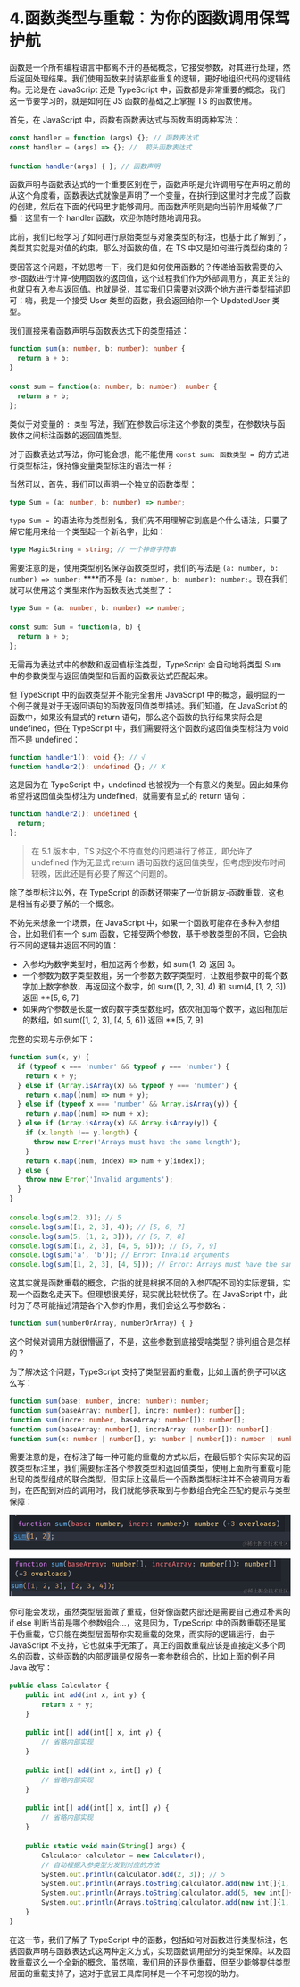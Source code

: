 # 4.函数类型与重载：为你的函数调用保驾护航

函数是一个所有编程语言中都离不开的基础概念，它接受参数，对其进行处理，然后返回处理结果。我们使用函数来封装那些重复的逻辑，更好地组织代码的逻辑结构。无论是在 JavaScript 还是 TypeScript 中，函数都是非常重要的概念，我们这一节要学习的，就是如何在 JS 函数的基础之上掌握 TS 的函数使用。

首先，在 JavaScript 中，函数有函数表达式与函数声明两种写法：

```typescript
const handler = function (args) {}; // 函数表达式
const handler = (args) => {}; //  箭头函数表达式

function handler(args) { }; // 函数声明
```

函数声明与函数表达式的一个重要区别在于，函数声明是允许调用写在声明之前的从这个角度看，函数表达式就像是声明了一个变量，在执行到这里时才完成了函数的创建，然后在下面的代码里才能够调用。而函数声明则是向当前作用域做了广播：这里有一个 handler 函数，欢迎你随时随地调用我。

此前，我们已经学习了如何进行原始类型与对象类型的标注，也基于此了解到了，类型其实就是对值的约束，那么对函数的值，在 TS 中又是如何进行类型约束的？

要回答这个问题，不妨思考一下，我们是如何使用函数的？传递给函数需要的入参-函数进行计算-使用函数的返回值，这个过程我们作为外部调用方，真正关注的也就只有入参与返回值。也就是说，其实我们只需要对这两个地方进行类型描述即可：嗨，我是一个接受 User 类型的函数，我会返回给你一个 UpdatedUser 类型。

我们直接来看函数声明与函数表达式下的类型描述：

```typescript
function sum(a: number, b: number): number {
  return a + b;
}

const sum = function(a: number, b: number): number {
  return a + b;
};
```

类似于对变量的 `: 类型` 写法，我们在参数后标注这个参数的类型，在参数块与函数体之间标注函数的返回值类型。

对于函数表达式写法，你可能会想，能不能使用 ` const sum: 函数类型 =  `的方式进行类型标注，保持像变量类型标注的语法一样？

当然可以，首先，我们可以声明一个独立的函数类型：

```typescript
type Sum = (a: number, b: number) => number;
```

` type Sum =  `的语法称为类型别名，我们先不用理解它到底是个什么语法，只要了解它能用来给一个类型起一个新名字，比如：

```typescript
type MagicString = string; // 一个神奇字符串
```

需要注意的是，使用类型别名保存函数类型时，我们的写法是 `(a: number, b: number) => number;` ****而不是 `(a: number, b: number): number;`。现在我们就可以使用这个类型来作为函数表达式类型了：

```typescript
type Sum = (a: number, b: number) => number;

const sum: Sum = function(a, b) {
  return a + b;
};
```

无需再为表达式中的参数和返回值标注类型，TypeScript 会自动地将类型 Sum 中的参数类型与返回值类型和后面的函数表达式匹配起来。

但 TypeScript 中的函数类型并不能完全套用 JavaScript 中的概念，最明显的一个例子就是对于无返回语句的函数返回值类型描述。我们知道，在 JavaScript 的函数中，如果没有显式的 return 语句，那么这个函数的执行结果实际会是 undefined，但在 TypeScript 中，我们需要将这个函数的返回值类型标注为 void 而不是 undefined：

```typescript
function handler1(): void {}; // √
function handler2(): undefined {}; // X
```

这是因为在 TypeScript 中，undefined 也被视为一个有意义的类型。因此如果你希望将返回值类型标注为 undefined，就需要有显式的 return 语句：

```typescript
function handler2(): undefined {
  return;
};
```

> 在 5.1 版本中，TS 对这个不符直觉的问题进行了修正，即允许了 undefined 作为无显式 return 语句函数的返回值类型，但考虑到发布时间较晚，因此还是有必要了解这个问题的。

  


除了类型标注以外，在 TypeScript 的函数还带来了一位新朋友-函数重载，这也是相当有必要了解的一个概念。

不妨先来想象一个场景，在 JavaScript 中，如果一个函数可能存在多种入参组合，比如我们有一个 sum 函数，它接受两个参数，基于参数类型的不同，它会执行不同的逻辑并返回不同的值：

-   入参均为数字类型时，相加这两个参数，如 sum(1, 2) 返回 3。
-   一个参数为数字类型数组，另一个参数为数字类型时，让数组参数中的每个数字加上数字参数，再返回这个数字，如 sum([1, 2, 3], 4) 和 sum(4, [1, 2, 3]) 返回 **[5, 6, 7]
-   如果两个参数是长度一致的数字类型数组时，依次相加每个数字，返回相加后的数组，如 sum([1, 2, 3], [4, 5, 6]) 返回 **[5, 7, 9]

完整的实现与示例如下：

```typescript
function sum(x, y) {
  if (typeof x === 'number' && typeof y === 'number') {
    return x + y;
  } else if (Array.isArray(x) && typeof y === 'number') {
    return x.map((num) => num + y);
  } else if (typeof x === 'number' && Array.isArray(y)) {
    return y.map((num) => num + x);
  } else if (Array.isArray(x) && Array.isArray(y)) {
    if (x.length !== y.length) {
      throw new Error('Arrays must have the same length');
    }
    return x.map((num, index) => num + y[index]);
  } else {
    throw new Error('Invalid arguments');
  }
}

console.log(sum(2, 3)); // 5
console.log(sum([1, 2, 3], 4)); // [5, 6, 7]
console.log(sum(5, [1, 2, 3])); // [6, 7, 8]
console.log(sum([1, 2, 3], [4, 5, 6])); // [5, 7, 9]
console.log(sum('a', 'b')); // Error: Invalid arguments
console.log(sum([1, 2, 3], [4, 5])); // Error: Arrays must have the same length
```

这其实就是函数重载的概念，它指的就是根据不同的入参匹配不同的实际逻辑，实现一个函数名走天下。但理想很美好，现实就比较忧伤了。在 JavaScript 中，此时为了尽可能描述清楚各个入参的作用，我们会这么写参数名：

```typescript
function sum(numberOrArray, numberOrArray) { }
```

这个时候对调用方就很懵逼了，不是，这些参数到底接受啥类型？排列组合是怎样的？

为了解决这个问题，TypeScript 支持了类型层面的重载，比如上面的例子可以这么写：

```typescript
function sum(base: number, incre: number): number;
function sum(baseArray: number[], incre: number): number[];
function sum(incre: number, baseArray: number[]): number[];
function sum(baseArray: number[], increArray: number[]): number[];
function sum(x: number | number[], y: number | number[]): number | number[] { }
```

需要注意的是，在标注了每一种可能的重载的方式以后，在最后那个实际实现的函数类型标注里，我们需要标注各个参数类型和返回值类型，使用上面所有重载可能出现的类型组成的联合类型。但实际上这最后一个函数类型标注并不会被调用方看到，在匹配到对应的调用时，我们就能够获取到与参数组合完全匹配的提示与类型保障：

![](./images/368f49a382ec794fbe0de025d87b434c.png )

![](./images/651642be515b07d2ad2fef495eb2802a.png )

你可能会发现，虽然类型层面做了重载，但好像函数内部还是需要自己通过朴素的 if else 判断当前是哪个参数组合...，这是因为，TypeScript 中的函数重载还是属于伪重载，它只能在类型层面帮你实现重载的效果，而实际的逻辑运行，由于 JavaScript 不支持，它也就束手无策了。真正的函数重载应该是直接定义多个同名的函数，这些函数的内部逻辑是仅服务一套参数组合的，比如上面的例子用 Java 改写：

```typescript
public class Calculator {
    public int add(int x, int y) {
        return x + y;
    }

    public int[] add(int[] x, int y) {
        // 省略内部实现
    }

    public int[] add(int x, int[] y) {
        // 省略内部实现
    }

    public int[] add(int[] x, int[] y) {
        // 省略内部实现
    }

    public static void main(String[] args) {
        Calculator calculator = new Calculator();
        // 自动根据入参类型分发到对应的方法
        System.out.println(calculator.add(2, 3)); // 5
        System.out.println(Arrays.toString(calculator.add(new int[]{1, 2, 3}, 4))); // [5, 6, 7]
        System.out.println(Arrays.toString(calculator.add(5, new int[]{1, 2, 3}))); // [6, 7, 8]
        System.out.println(Arrays.toString(calculator.add(new int[]{1, 2, 3}, new int[]{4, 5, 6}))); // [5, 7, 9]
    }
}
```

在这一节，我们了解了 TypeScript 中的函数，包括如何对函数进行类型标注，包括函数声明与函数表达式这两种定义方式，实现函数调用部分的类型保障。以及函数重载这么一个全新的概念，虽然嘛，我们用的还是伪重载，但至少能够提供类型层面的重载支持了，这对于底层工具库同样是一个不可忽视的助力。